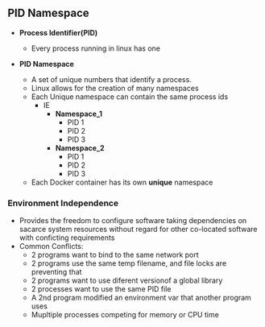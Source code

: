 ## PID Namespace

* **Process Identifier(PID)**
    * Every process running in linux has one 


* **PID Namespace**
    * A set of unique numbers that identify a process.
    * Linux allows for the creation of many namespaces
    * Each Unique namespace can contain the same process ids
        * IE
            * **Namespace_1**
                * PID 1
                * PID 2 
                * PID 3
            * **Namespace_2**
                * PID 1
                * PID 2 
                * PID 3
    * Each Docker container has its own **unique** namespace 


### Environment Independence 
* Provides the freedom to configure software taking dependencies on sacarce system resources without regard for other co-located software with conficting requirements
* Common Conflicts:
    * 2 programs want to bind to the same network port
    * 2 programs use the same temp filename, and file locks are preventing that
    * 2 programs want to use diferent versionof a global library
    * 2 processes want to use the same PID file
    * A 2nd program modified an environment var that another program uses
    * Mupltiple processes competing for memory or CPU time